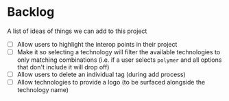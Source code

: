 # Backlog

A list of ideas of things we can add to this project

- [ ] Allow users to highlight the interop points in their project
- [ ] Make it so selecting a technology will filter the available technologies to only matching combinations (i.e. if a user selects `polymer` and all options that don't include it will drop off)
- [ ] Allow users to delete an individual tag (during add process)
- [ ] Allow technologies to provide a logo (to be surfaced alongside the technology name)
